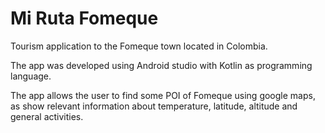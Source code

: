 # Mi Ruta Fomeque
Tourism application to the Fomeque town located in Colombia.

The app was developed using Android studio with Kotlin as programming language.

The app allows the user to find some POI of Fomeque using google maps, as show relevant information about temperature, latitude, altitude and general activities.
